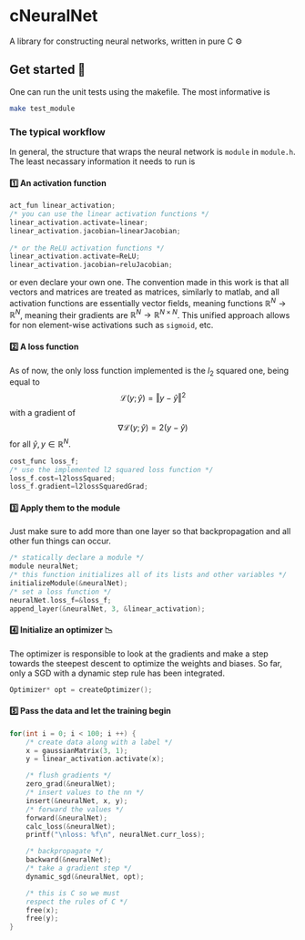 # cNeuralNet
A library for constructing neural networks, written in pure C ⚙️

## Get started 🧭
One can run the unit tests using the makefile. The most informative is 
```bash
make test_module
```
### The typical workflow
In general, the structure that wraps the neural network is `module` in `module.h`. The least necassary information it needs to run is
#### 1️⃣ An activation function 
```C
act_fun linear_activation;
/* you can use the linear activation functions */
linear_activation.activate=linear;
linear_activation.jacobian=linearJacobian;
 
/* or the ReLU activation functions */
linear_activation.activate=ReLU;
linear_activation.jacobian=reluJacobian;
```
or even declare your own one. The convention made in this work is that all vectors and matrices are treated as matrices, similarly to matlab, and all activation functions are essentially vector fields, meaning functions $\mathbb{R}^N\rightarrow \mathbb{R}^N$, meaning their gradients are $\mathbb{R}^N\rightarrow \mathbb{R}^{N\times N}$. This unified approach allows for non element-wise activations such as `sigmoid`, etc.

#### 2️⃣ A loss function
As of now, the only loss function implemented is the $l_2$ squared one, being equal to 
$$\mathcal{L}(y;\hat{y})=\Vert y-\hat{y}\Vert^2$$ 
with a gradient of 
$$\nabla\mathcal{L}(y;\hat{y})=2(y-\hat{y})$$ 
for all $\hat{y},y\in \mathbb{R}^{N}.$

```c
cost_func loss_f;
/* use the implemented l2 squared loss function */
loss_f.cost=l2lossSquared;
loss_f.gradient=l2lossSquaredGrad;
```

#### 3️⃣ Apply them to the module 
Just make sure to add more than one layer so that backpropagation and all other fun things can occur.
```c
/* statically declare a module */
module neuralNet;
/* this function initializes all of its lists and other variables */
initializeModule(&neuralNet);
/* set a loss function */
neuralNet.loss_f=&loss_f;
append_layer(&neuralNet, 3, &linear_activation);
```
#### 4️⃣ Initialize an optimizer 📉 
The optimizer is responsible to look at the gradients and make a step towards the steepest descent to optimize the weights and biases. So far, only a SGD with a dynamic step rule has been integrated.
```c
Optimizer* opt = createOptimizer();
```
#### 5️⃣ Pass the data and let the training begin
```c
for(int i = 0; i < 100; i ++) {
    /* create data along with a label */
    x = gaussianMatrix(3, 1);
    y = linear_activation.activate(x);

    /* flush gradients */
    zero_grad(&neuralNet);
    /* insert values to the nn */
    insert(&neuralNet, x, y); 
    /* forward the values */ 
    forward(&neuralNet);  
    calc_loss(&neuralNet);
    printf("\nloss: %f\n", neuralNet.curr_loss);

    /* backpropagate */
    backward(&neuralNet);
    /* take a gradient step */
    dynamic_sgd(&neuralNet, opt);

    /* this is C so we must 
    respect the rules of C */
    free(x);
    free(y);
}
```